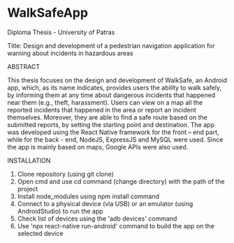 # WalkSafeApp
Diploma Thesis - University of Patras

Title: Design and development of a pedestrian navigation application for warning about incidents in hazardous areas
 

ABSTRACT

This thesis focuses on the design and development of WalkSafe, an Android app, which, as 
its name indicates, provides users the ability to walk safely, by informing them at any time 
about dangerous incidents that happened near them (e.g., theft, harassment). Users can 
view on a map all the reported incidents that happened in the area or report an incident 
themselves. Moreover, they are able to find a safe route based on the submitted reports, by 
setting the starting point and destination.
The app was developed using the React Native framework for the front – end part, while 
for the back - end, NodeJS, ExpressJS and MySQL were used. Since the app is mainly based
on maps, Google APIs were also used.


INSTALLATION

1. Clone repository (using git clone)
2. Open cmd and use cd command (change directory) with the path of the project
3. Install node_modules using npm install command
4. Connect to a physical device (via USB) or an emulator (using AndroidStudio) to run the app
5. Check list of devices using the 'adb devices' command
6. Use 'npx react-native run-android' command to build the app on the selected device


